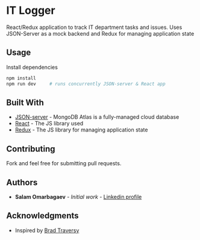 # IT Logger

React/Redux application to track IT department tasks and issues. Uses JSON-Server as a mock backend and Redux for managing application state

## Usage

Install dependencies

```bash
npm install
npm run dev     # runs concurrently JSON-server & React app
```

## Built With

- [JSON-server](https://github.com/typicode/json-server) - MongoDB Atlas is a fully-managed cloud database
- [React](https://reactjs.org/docs/getting-started.html) - The JS library used
- [Redux](https://redux.js.org/) - The JS library for managing application state

## Contributing

Fork and feel free for submitting pull requests.

## Authors

- **Salam Omarbagaev** - _Initial work_ - [Linkedin profile](https://www.linkedin.com/in/omarbagaev/)

## Acknowledgments

- Inspired by [Brad Traversy](https://github.com/bradtraversy)
